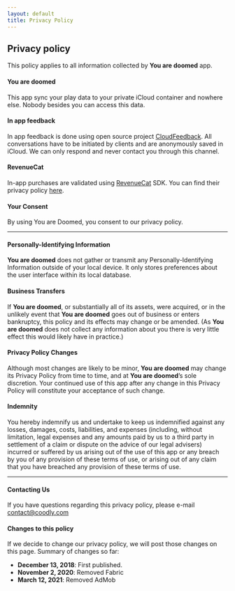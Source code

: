 ```yaml
---
layout: default
title: Privacy Policy
---
```

## Privacy policy

This policy applies to all information collected by **You are doomed** app.

#### **You are doomed**
This app sync your play data to your private iCloud container and nowhere else. Nobody besides you can access this data.

#### **In app feedback**
In app feedback is done using open source project [CloudFeedback][2]. All conversations have to be initiated by clients and are anonymously saved in iCloud. We can only respond and never contact you through this channel.

#### **RevenueCat**
In-app purchases are validated using [RevenueCat][3] SDK. You can find their privacy policy [here][4].

#### **Your Consent**
By using You are Doomed, you consent to our privacy policy.

---
#### Personally-Identifying Information

**You are doomed** does not gather or transmit any Personally-Identifying Information outside of your local device. It only stores preferences about the user interface within its local database.

#### Business Transfers

If **You are doomed**, or substantially all of its assets, were acquired, or in the unlikely event that **You are doomed** goes out of business or enters bankruptcy, this policy and its effects may change or be amended. (As **You are doomed** does not collect any information about you there is very little effect this would likely have in practice.)

#### Privacy Policy Changes

Although most changes are likely to be minor, **You are doomed** may change its Privacy Policy from time to time, and at **You are doomed**’s sole discretion. Your continued use of this app after any change in this Privacy Policy will constitute your acceptance of such change.

#### Indemnity

You hereby indemnify us and undertake to keep us indemnified against any losses, damages, costs, liabilities, and expenses (including, without limitation, legal expenses and any amounts paid by us to a third party in settlement of a claim or dispute on the advice of our legal advisers) incurred or suffered by us arising out of the use of this app or any breach by you of any provision of these terms of use, or arising out of any claim that you have breached any provision of these terms of use.
___

#### **Contacting Us**
If you have questions regarding this privacy policy, please e-mail [contact@coodly.com][1]

#### **Changes to this policy**
If we decide to change our privacy policy, we will post those changes on this page. Summary of changes so far:

* **December 13, 2018**: First published.
* **November 2, 2020**: Removed Fabric
* **March 12, 2021**: Removed AdMob

[1]: mailto:contact@coodly.com
[2]: https://github.com/coodly/CloudFeedback
[3]: https://www.revenuecat.com
[4]: https://www.revenuecat.com/privacy
